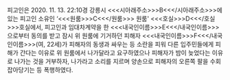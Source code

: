 피고인은 2020. 11. 13. 22:10경 강릉시 <<<시아래주소>>>B<<</시아래주소>>>에 있는 피고인 소유인 ‘<<<원룸>>>C<<</원룸>>> 원룸' <<<호실>>>D<<</호실>>>호실에서, 피고인과 임대차계약을 한 <<<내국인이름>>>E<<</내국인이름>>>으로부터 동의를 받고 잠시 위 원룸에 기거하던 피해자 <<<내국인이름>>>F<<</내국인이름>>>(여, 22세)가 피해자의 동생과 싸우는 등 소란을 피워 다른 입주민들에게 피해가 간다는 이유로 위 원룸에서 나가달라고 요구하였으나 피해자가 밤이 늦었다는 이유로 나가는 것을 거부하자, 나가라고 소리를 지르며 양손으로 피해자의 오른쪽 팔을 수회 잡아당기는 등 폭행하였다.